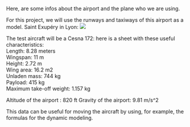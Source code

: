 Here, are some infos about the airport and the plane who we are using.

For this project, we will use the runways and taxiways of this airport as a model.
Saint Exupéry in Lyon: <img src="https://pbs.twimg.com/media/DqtGHnyVAAAXch6.jpg"/>  

The test aircraft will be a Cesna 172: here is a sheet with these useful characteristics:  
Length: 8.28 meters  
Wingspan: 11 m  
Height: 2.72 m  
Wing area: 16.2 m2  
Unladen mass: 744 kg  
Payload: 415 kg  
Maximum take-off weight: 1.157 kg  

Altitude of the airport : 820 ft
Gravity of the airport: 9.81 m/s^2  

This data can be useful for moving the aircraft by using, for example, the formulas for the
dynamic modeling.  
